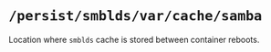 # `/persist/smblds/var/cache/samba`
Location where `smblds` cache is stored between container reboots.